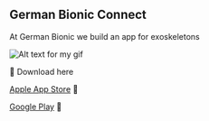 ## German Bionic Connect 

At German Bionic we build an app for exoskeletons

![Alt text for my gif](images/gbc_showcase.PNG "=100px")

:rocket: Download here

[Apple App Store](https://apps.apple.com/de/app/german-bionic-connect/id6477394109?l=en-GB) :link: 

[Google Play](https://play.google.com/store/apps/details?id=com.germanbionic.mobile&pcampaignid=web_share) :link: 
